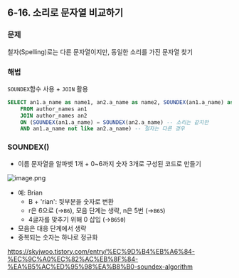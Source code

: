 ## 6-16. 소리로 문자열 비교하기

### 문제
철자(Spelling)로는 다른 문자열이지만, 동일한 소리를 가진 문자열 찾기

### 해법
`SOUNDEX`함수 사용 + `JOIN` 활용
```sql
SELECT an1.a_name as name1, an2.a_name as name2, SOUNDEX(an1.a_name) as Soundex_Name   
    FROM author_names an1
    JOIN author_names an2
    ON (SOUNDEX(an1.a_name) = SOUNDEX(an2.a_name) -- 소리는 같지만
    AND an1.a_name not like an2.a_name) -- 철자는 다른 경우
```
### SOUNDEX()
- 이름 문자열을 알파벳 1개 + 0~6까지 숫자 3개로 구성된 코드로 만들기  

![image.png](attachment:image.png)
- 예: Brian  
    - B + 'rian': 뒷부분을 숫자로 변환  
    - r은 6으로 (→`B6`), 모음 단계는 생략, n은 5번 (→`B65`)
    - 4글자를 맞추기 위해 0 삽입 (→`B650`)  
- 모음은 대응 단계에서 생략
- 중복되는 숫자는 하나로 정규화

https://skyjwoo.tistory.com/entry/%EC%9D%B4%EB%A6%84-%EC%9C%A0%EC%82%AC%EB%8F%84-%EA%B5%AC%ED%95%98%EA%B8%B0-soundex-algorithm